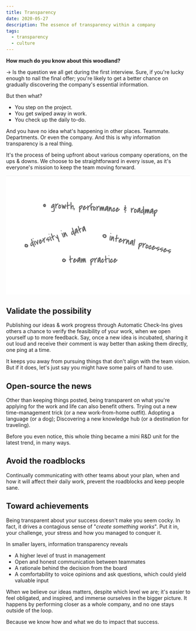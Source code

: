 ```yaml
---
title: Transparency
date: 2020-05-27
description: The essence of transparency within a company
tags:
  - transparency
  - culture
---
```


**How much do you know about this woodland?**

→ Is the question we all get during the first interview. Sure, if you're lucky enough to nail the final offer; you're likely to get a better chance on gradually discovering the company's essential information.

But then what?

- You step on the project.
- You get swiped away in work.
- You check up the daily to-do.

And you have no idea what's happening in other places. Teammate. Departments. Or even the company. And this is why information transparency is a real thing.

It's the process of being upfront about various company operations, on the ups & downs. We choose to be straightforward in every issue, as it's everyone's mission to keep the team moving forward.

![](assets/transparency_e154f274bd4946e9b9e6decb621dfe7d_md5.webp)

## Validate the possibility

Publishing our ideas & work progress through Automatic Check-Ins gives others a chance to verify the feasibility of your work, when we open yourself up to more feedback. Say, once a new idea is incubated, sharing it out loud and receive their comment is way better than asking them directly, one ping at a time.

It keeps you away from pursuing things that don't align with the team vision. But if it does, let's just say you might have some pairs of hand to use.

## Open-source the news

Other than keeping things posted, being transparent on what you're applying for the work and life can also benefit others. Trying out a new time-management trick (or a new work-from-home outfit). Adopting a language (or a dog); Discovering a new knowledge hub (or a destination for traveling).

Before you even notice, this whole thing became a mini R&D unit for the latest trend, in many ways.

## Avoid the roadblocks

Continually communicating with other teams about your plan, when and how it will affect their daily work, prevent the roadblocks and keep people sane.

## Toward achievements

Being transparent about your success doesn't make you seem cocky. In fact, it drives a contagious sense of "_create something works_". Put it in, your challenge, your stress and how you managed to conquer it.

In smaller layers, information transparency reveals

- A higher level of trust in management
- Open and honest communication between teammates
- A rationale behind the decision from the board
- A comfortability to voice opinions and ask questions, which could yield valuable input

When we believe our ideas matters, despite which level we are; it's easier to feel obligated, and inspired, and immerse ourselves in the bigger picture. It happens by performing closer as a whole company, and no one stays outside of the loop.

Because we know how and what we do to impact that success.
